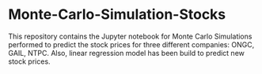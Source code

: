 # Monte-Carlo-Simulation-Stocks
This repository contains the Jupyter notebook for Monte Carlo Simulations performed to predict the stock prices for three different companies: ONGC, GAIL, NTPC. Also, linear regression model has been build to predict new stock prices.
